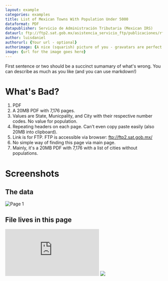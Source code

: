 ```yaml
---
layout: example
categories: examples
title: List of Mexican Towns With Population Under 5000
dataformat: PDF
datapublisher: Servicio de Administración Tributaria (Mexican IRS)
dataurl: ftp://ftp2.sat.gob.mx/asistencia_servicio_ftp/publicaciones/rf2010/listado_pob_ieps.pdf
author: luisdaniel
authorurl: {Your url - optional}
authorimage: {A nice (squarish) picture of you - gravatars are perfect. optional}
image: {url for the image goes here}
---
```


First sentence or two should be a succinct sumamary of what's wrong. You can describe as much as you like (and you can use markdown!)

# What's Bad?
1. PDF
2. A 20MB PDF with 7,176 pages.
3. Values are State, Municpality, and City with their respective number codes. No value for population.
4. Repeating headers on each page. Can't even copy paste easily (also 20MB into clipboard).
5. Link is for FTP. FTP is accessible via browser: ftp://ftp2.sat.gob.mx/
6. No simple way of finding this page via main page. 
7. Mainly, it's a 20MB PDF with 7,176 with a list of cities without populations.

# Screenshots
## The data
![Page 1](http://i.imgur.com/4kXSjO1.png)

## File lives in this page
![Website](http://www.sat.gob.mx/sitio_internet/informacion_fiscal/reforma_fiscal/157_17222.html)
![](http://i.imgur.com/Sou57Kx.png)